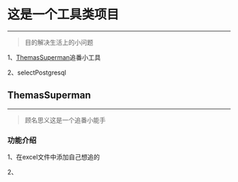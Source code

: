 # 这是一个工具类项目

------

> 目的解决生活上的小问题

1、[ThemasSuperman](/ThemasSuperman/main.py)追番小工具

2、selectPostgresql

## ThemasSuperman

------

> 顾名思义这是一个追番小能手

### 功能介绍

1、在excel文件中添加自己想追的

2、